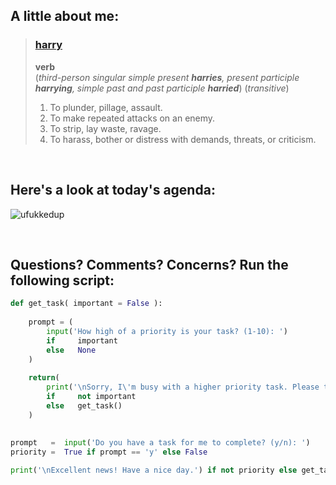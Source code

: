 ## A little about me:
> ### **[harry](https://en.wiktionary.org/wiki/harry)**  
> **verb**   
> (*third-person singular simple present **harries**, present participle **harrying**, simple past and past participle **harried***) (*transitive*)   
>    
> 1. To plunder, pillage, assault.
> 2. To make repeated attacks on an enemy.
> 3. To strip, lay waste, ravage. 
> 4. To harass, bother or distress with demands, threats, or criticism. 

<br>

## Here's a look at today's agenda:
![ufukkedup](https://media.giphy.com/media/8XCbHhGQB5VXG/giphy.gif)

<br>

## Questions? Comments? Concerns? Run the following script:
```Python
def get_task( important = False ):
    
    prompt = (
        input('How high of a priority is your task? (1-10): ')
        if     important
        else   None
    )
      
    return(
        print('\nSorry, I\'m busy with a higher priority task. Please try again later...')
        if     not important
        else   get_task()
    )
 
 
prompt   =  input('Do you have a task for me to complete? (y/n): ')
priority =  True if prompt == 'y' else False

print('\nExcellent news! Have a nice day.') if not priority else get_task( priority ) 
```
